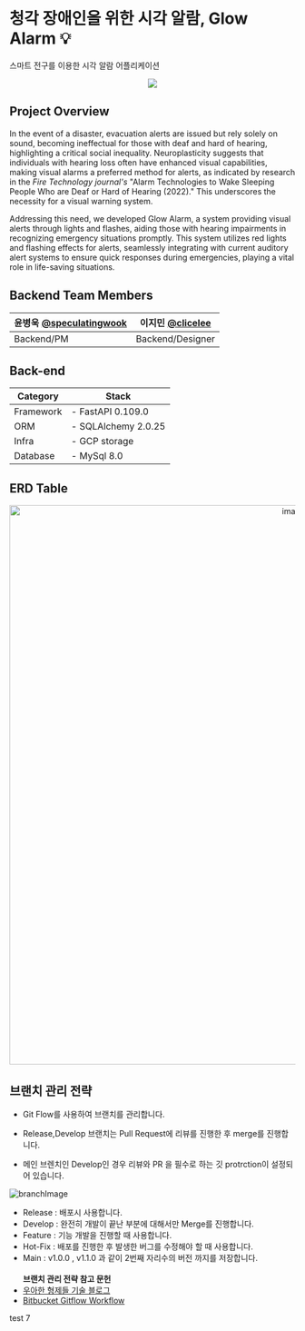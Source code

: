 # 청각 장애인을 위한 시각 알람, Glow Alarm 💡
스마트 전구를 이용한 시각 알람 어플리케이션

<p align="center">
  <img src="https://github.com/sound-light/.github/assets/131771046/7973a3fa-49ac-48e2-a145-6c9cfef63a73">
</p>

## Project Overview
In the event of a disaster, evacuation alerts are issued but rely solely on sound, becoming ineffectual for those with deaf and hard of hearing, highlighting a critical social inequality. Neuroplasticity suggests that individuals with hearing loss often have enhanced visual capabilities, making visual alarms a preferred method for alerts, as indicated by research in the *Fire Technology journal's* "Alarm Technologies to Wake Sleeping People Who are Deaf or Hard of Hearing (2022)." This underscores the necessity for a visual warning system.


Addressing this need, we developed Glow Alarm, a system providing visual alerts through lights and flashes, aiding those with hearing impairments in recognizing emergency situations promptly. This system utilizes red lights and flashing effects for alerts, seamlessly integrating with current auditory alert systems to ensure quick responses during emergencies, playing a vital role in life-saving situations.


## Backend Team Members

| 윤병욱 [@speculatingwook](https://github.com/speculatingwook)| 이지민 [@clicelee](https://github.com/clicelee)       |
|---------------------------|-----------------------------|
| Backend/PM                | Backend/Designer            |



## Back-end

| Category  | Stack               |
| --------- | ------------------- |
| Framework | - FastAPI 0.109.0   |
| ORM       | - SQLAlchemy 2.0.25 |
| Infra     | - GCP storage       |
| Database  | - MySql 8.0         |


## ERD Table
<p align="center">
  <img width="985" alt="image" src="https://github.com/sound-light/sound-light-backend/assets/105579811/b090b103-f895-406c-b805-e61856c84690">
</p>


## 브랜치 관리 전략

- Git Flow를 사용하여 브랜치를 관리합니다.

- Release,Develop 브랜치는 Pull Request에 리뷰를 진행한 후 merge를 진행합니다.

- 메인 브렌치인 Develop인 경우 리뷰와 PR 을 필수로 하는 깃 protrction이 설정되어 있습니다.

![branchImage](https://user-images.githubusercontent.com/37647483/226156092-df21a222-76c4-41d0-a9f7-46112ae00ce0.jpg)

- Release : 배포시 사용합니다.
- Develop : 완전히 개발이 끝난 부분에 대해서만 Merge를 진행합니다.
- Feature : 기능 개발을 진행할 때 사용합니다.
- Hot-Fix : 배포를 진행한 후 발생한 버그를 수정해야 할 때 사용합니다.
- Main : v1.0.0 , v1.1.0 과 같이 2번째 자리수의 버전 까지를 저장합니다.
  <br><br>
  <b>브랜치 관리 전략 참고 문헌</b><br>
- [우아한 형제들 기술 블로그](http://woowabros.github.io/experience/2017/10/30/baemin-mobile-git-branch-strategy.html)
- [Bitbucket Gitflow Workflow](https://www.atlassian.com/git/tutorials/comparing-workflows/gitflow-workflow)

test 7
